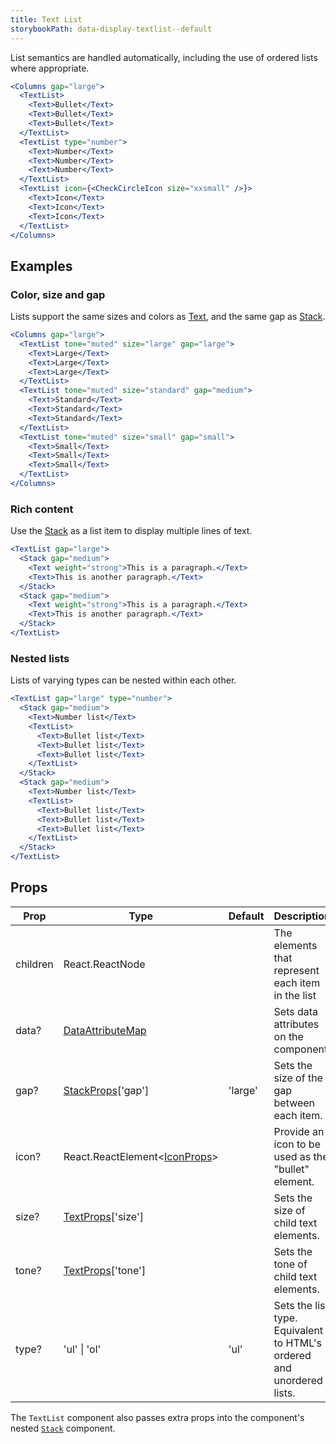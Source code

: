 ```yaml
---
title: Text List
storybookPath: data-display-textlist--default
---
```


List semantics are handled automatically, including the use of ordered lists
where appropriate.

```jsx live
<Columns gap="large">
  <TextList>
    <Text>Bullet</Text>
    <Text>Bullet</Text>
    <Text>Bullet</Text>
  </TextList>
  <TextList type="number">
    <Text>Number</Text>
    <Text>Number</Text>
    <Text>Number</Text>
  </TextList>
  <TextList icon={<CheckCircleIcon size="xxsmall" />}>
    <Text>Icon</Text>
    <Text>Icon</Text>
    <Text>Icon</Text>
  </TextList>
</Columns>
```

## Examples

### Color, size and gap

Lists support the same sizes and colors as [Text](/package/text), and the same
gap as [Stack](/package/stack).

```jsx live
<Columns gap="large">
  <TextList tone="muted" size="large" gap="large">
    <Text>Large</Text>
    <Text>Large</Text>
    <Text>Large</Text>
  </TextList>
  <TextList tone="muted" size="standard" gap="medium">
    <Text>Standard</Text>
    <Text>Standard</Text>
    <Text>Standard</Text>
  </TextList>
  <TextList tone="muted" size="small" gap="small">
    <Text>Small</Text>
    <Text>Small</Text>
    <Text>Small</Text>
  </TextList>
</Columns>
```

### Rich content

Use the [Stack](/package/stack) as a list item to display multiple lines of
text.

```jsx live
<TextList gap="large">
  <Stack gap="medium">
    <Text weight="strong">This is a paragraph.</Text>
    <Text>This is another paragraph.</Text>
  </Stack>
  <Stack gap="medium">
    <Text weight="strong">This is a paragraph.</Text>
    <Text>This is another paragraph.</Text>
  </Stack>
</TextList>
```

### Nested lists

Lists of varying types can be nested within each other.

```jsx live
<TextList gap="large" type="number">
  <Stack gap="medium">
    <Text>Number list</Text>
    <TextList>
      <Text>Bullet list</Text>
      <Text>Bullet list</Text>
      <Text>Bullet list</Text>
    </TextList>
  </Stack>
  <Stack gap="medium">
    <Text>Number list</Text>
    <TextList>
      <Text>Bullet list</Text>
      <Text>Bullet list</Text>
      <Text>Bullet list</Text>
    </TextList>
  </Stack>
</TextList>
```

## Props

| Prop     | Type                                            | Default | Description                                                           |
| -------- | ----------------------------------------------- | ------- | --------------------------------------------------------------------- |
| children | React.ReactNode                                 |         | The elements that represent each item in the list                     |
| data?    | [DataAttributeMap][data-attribute-map]          |         | Sets data attributes on the component.                                |
| gap?     | [StackProps][stack-props]['gap']                | 'large' | Sets the size of the gap between each item.                           |
| icon?    | React.ReactElement<[IconProps](/package/icon)\> |         | Provide an icon to be used as the "bullet" element.                   |
| size?    | [TextProps][text-props]['size']                 |         | Sets the size of child text elements.                                 |
| tone?    | [TextProps][text-props]['tone']                 |         | Sets the tone of child text elements.                                 |
| type?    | 'ul' \| 'ol'                                    | 'ul'    | Sets the list type. Equivalent to HTML's ordered and unordered lists. |

The `TextList` component also passes extra props into the component's nested
[`Stack`](/package/stack) component.

[data-attribute-map]:
  https://bitbucket.org/brighte-energy/energy/src/14a694872cc43bb454981bada65f5f12b56f77c9/spark-web/packages/utils-spark/src/buildDataAttributes.ts#spark-web/packages/utils-spark/src/buildDataAttributes.ts-1
[stack-props]: /package/stack
[text-props]: /package/text
